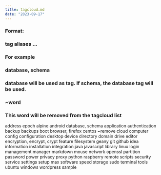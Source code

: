 ```yaml
---
title: tagcloud.md
date: "2023-09-17"
---
```

### Format:
### tag aliases ...
### For example
### database, schema
### database will be used as tag.  If schema, the database tag will be used.
### ~word
### This word will be removed from the tagcloud list
address
epoch
alpine
android
database, schema
application
authentication
backup
backups
boot
browser, firefox
centos
~remove
cloud
computer
config
configuration
desktop
device
directory
domain
drive
editor
encryption, encrypt, crypt
feature
filesystem
geany
git
github
idea
information
installation
integration
java
javascript
library
linux
login
management
manager
markdown
mouse
network
openssl
partition
password
power
privacy
proxy
python
raspberry
remote
scripts
security
service
settings
setup
max
software
speed
storage
sudo
terminal
tools
ubuntu
windows
wordpress
sample
